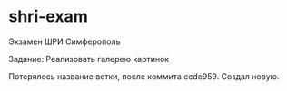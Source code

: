 shri-exam
=========

Экзамен ШРИ Симферополь

Задание: Реализовать галерею картинок

Потерялось название ветки, после коммита cede959. Создал новую.

